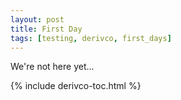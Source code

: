 ```yaml
---
layout: post
title: First Day
tags: [testing, derivco, first_days]
---
```


We're not here yet...

{% include derivco-toc.html %}